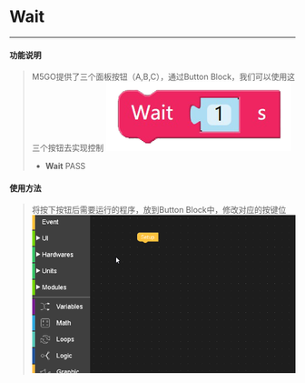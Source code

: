 # Wait
_____________________________
#### 功能说明
>M5GO提供了三个面板按钮（A,B,C），通过Button Block，我们可以使用这三个按钮去实现控制
![Wait](/image/Program_structure/Wait.png)
>* __Wait__
PASS

#### 使用方法
>将按下按钮后需要运行的程序，放到Button Block中，修改对应的按键位
![Button_Connect](/image/Program_structure/Button_connect.gif)
